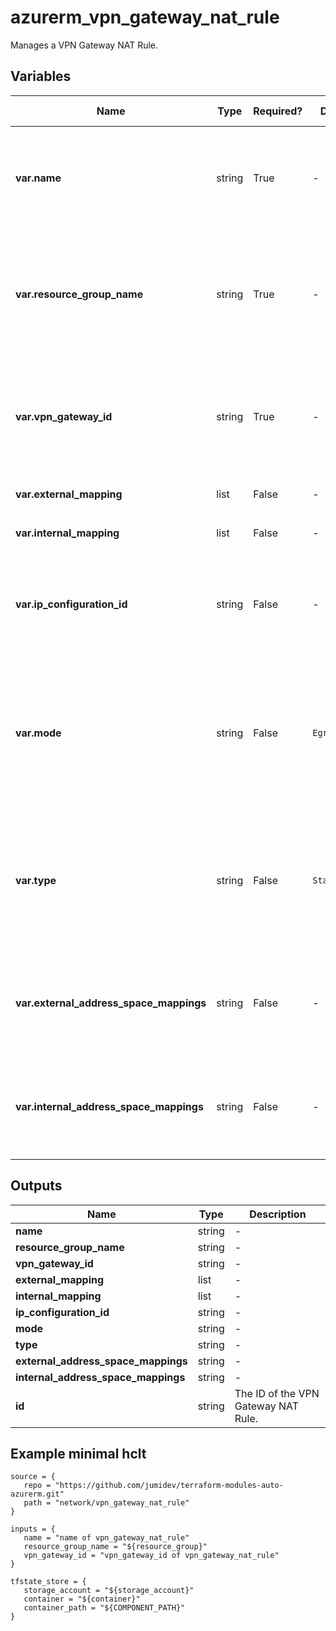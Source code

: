 # azurerm_vpn_gateway_nat_rule

Manages a VPN Gateway NAT Rule.

## Variables

| Name | Type | Required? |  Default  |  possible values |  Description |
| ---- | ---- | --------- |  ----------- | ----------- | ----------- |
| **var.name** | string | True | -  |  -  |  The name which should be used for this VPN Gateway NAT Rule. Changing this forces a new resource to be created. | 
| **var.resource_group_name** | string | True | -  |  -  |  The Name of the Resource Group in which this VPN Gateway NAT Rule should be created. Changing this forces a new resource to be created. | 
| **var.vpn_gateway_id** | string | True | -  |  -  |  The ID of the VPN Gateway that this VPN Gateway NAT Rule belongs to. Changing this forces a new resource to be created. | 
| **var.external_mapping** | list | False | -  |  -  |  One or more `external_mapping` blocks. | 
| **var.internal_mapping** | list | False | -  |  -  |  One or more `internal_mapping` blocks. | 
| **var.ip_configuration_id** | string | False | -  |  `Instance0`, `Instance1`  |  The ID of the IP Configuration this VPN Gateway NAT Rule applies to. Possible values are `Instance0` and `Instance1`. | 
| **var.mode** | string | False | `EgressSnat`  |  `EgressSnat`, `IngressSnat`  |  The source NAT direction of the VPN NAT. Possible values are `EgressSnat` and `IngressSnat`. Defaults to `EgressSnat`. Changing this forces a new resource to be created. | 
| **var.type** | string | False | `Static`  |  `Dynamic`, `Static`  |  The type of the VPN Gateway NAT Rule. Possible values are `Dynamic` and `Static`. Defaults to `Static`. Changing this forces a new resource to be created. | 
| **var.external_address_space_mappings** | string | False | -  |  -  |  (Deprecated) A list of CIDR Ranges which are used for external mapping of the VPN Gateway NAT Rule. | 
| **var.internal_address_space_mappings** | string | False | -  |  -  |  (Deprecated) A list of CIDR Ranges which are used for internal mapping of the VPN Gateway NAT Rule. | 



## Outputs

| Name | Type | Description |
| ---- | ---- | --------- | 
| **name** | string  | - | 
| **resource_group_name** | string  | - | 
| **vpn_gateway_id** | string  | - | 
| **external_mapping** | list  | - | 
| **internal_mapping** | list  | - | 
| **ip_configuration_id** | string  | - | 
| **mode** | string  | - | 
| **type** | string  | - | 
| **external_address_space_mappings** | string  | - | 
| **internal_address_space_mappings** | string  | - | 
| **id** | string  | The ID of the VPN Gateway NAT Rule. | 

## Example minimal hclt

```hcl
source = {
   repo = "https://github.com/jumidev/terraform-modules-auto-azurerm.git" 
   path = "network/vpn_gateway_nat_rule" 
}

inputs = {
   name = "name of vpn_gateway_nat_rule" 
   resource_group_name = "${resource_group}" 
   vpn_gateway_id = "vpn_gateway_id of vpn_gateway_nat_rule" 
}

tfstate_store = {
   storage_account = "${storage_account}" 
   container = "${container}" 
   container_path = "${COMPONENT_PATH}" 
}


```